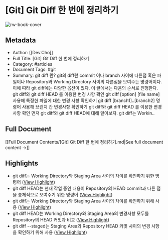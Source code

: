 # [Git] Git Diff 한 번에 정리하기

![rw-book-cover](https://img1.daumcdn.net/thumb/R800x0/?scode=mtistory2&fname=https%3A%2F%2Fblog.kakaocdn.net%2Fdn%2Fbb003M%2Fbtrp0InblRc%2F3n6I8c2NIrjjNkYkOPjKy1%2Fimg.png)

## Metadata
- Author: [[Dev.Cho]]
- Full Title: [Git] Git Diff 한 번에 정리하기
- Category: #articles
- Document Tags:  #git 
- Summary: git diff 란? git의 diff란 commit 이나 branch 사이에 다른점 혹은 파일이나 Repository와 Working Directory 사이의 다른점을 보여주는 명령어이다. 이에 따라 git diff에는 다양한 옵션이 있다. 이 글에서는 다음의 순서로 진행한다. git diff와 git diff HEAD 를 이용한 변경 사항 확인 git diff [option] [file name] 사용해 특정한 파일에 대한 변경 사항 확인하기 git diff [branch1]..[branch2] 명령어 사용해 브랜치 간 변경사항 확인하기 git diff와 git diff HEAD 를 이용한 변경 사항 확인 먼저 git diff와 git diff HEAD에 대해 알아보자. git diff는 Workin..

## Full Document
[[Full Document Contents/[Git] Git Diff 한 번에 정리하기.md|See full document content →]]

## Highlights
- git diff는 Working Directory와 Staging Area 사이의 차이를 확인하기 위한 명령어 ([View Highlight](https://read.readwise.io/read/01hcbdp3wytwet75eahah18srv))
- git diff HEAD는 현재 작업 중인 내용이 Repository의 HEAD commit과 다른 점을 총체적으로 보여주기 위한 명령어 ([View Highlight](https://read.readwise.io/read/01hcbdp91dvjmqbpb6tr1rw373))
- git diff는 Working Directory와 Staging Area 사이의 차이를 확인하기 위해 사용 ([View Highlight](https://read.readwise.io/read/01hc1zfxbq300pkdg4nw0dtsxv))
- git diff HEAD는 Working Directory와 Staging Area의 변경사항 모두를 Repository의 HEAD 커밋과 비교 ([View Highlight](https://read.readwise.io/read/01hc1zg8ae44e1n833r2m8g3pw))
- git diff --staged는 Staging Area와 Repository HEAD 커밋 사이의 변경 사항을 확인하기 위해 사용 ([View Highlight](https://read.readwise.io/read/01hc1zgqba36k37t2gh4x806t5))
